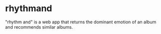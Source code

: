 # rhythmand
"rhythm and" is a web app that returns the dominant emotion of an album and recommends similar albums.
